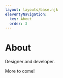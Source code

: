```yaml
---
layout: layouts/base.njk
eleventyNavigation:
  key: About
  order: 3
---
```

# About

Designer and developer. 

More to come!
